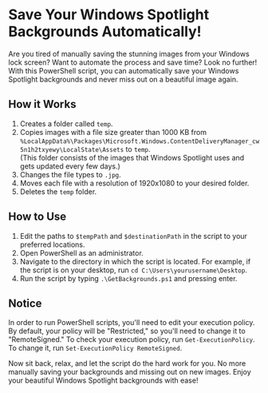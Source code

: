 # Save Your Windows Spotlight Backgrounds Automatically!

Are you tired of manually saving the stunning images from your Windows lock screen? Want to automate the process and save time? Look no further! With this PowerShell script, you can automatically save your Windows Spotlight backgrounds and never miss out on a beautiful image again.

## How it Works

1. Creates a folder called `temp`.
2. Copies images with a file size greater than 1000 KB from `%LocalAppData%\Packages\Microsoft.Windows.ContentDeliveryManager_cw5n1h2txyewy\LocalState\Assets` to `temp`.  
(This folder consists of the images that Windows Spotlight uses and gets updated every few days.)
3. Changes the file types to `.jpg`.
4. Moves each file with a resolution of 1920x1080 to your desired folder.
5. Deletes the `temp` folder.

## How to Use

1. Edit the paths to `$tempPath` and `$destinationPath` in the script to your preferred locations.
2. Open PowerShell as an administrator.
3. Navigate to the directory in which the script is located. For example, if the script is on your desktop, run `cd C:\Users\yourusername\Desktop`.
4. Run the script by typing `.\GetBackgrounds.ps1` and pressing enter.

## Notice

In order to run PowerShell scripts, you'll need to edit your execution policy. By default, your policy will be "Restricted," so you'll need to change it to "RemoteSigned." To check your execution policy, run `Get-ExecutionPolicy`. To change it, run `Set-ExecutionPolicy RemoteSigned`.

Now sit back, relax, and let the script do the hard work for you. No more manually saving your backgrounds and missing out on new images. Enjoy your beautiful Windows Spotlight backgrounds with ease!
